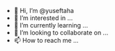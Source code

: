 - 👋 Hi, I’m @yuseftaha
- 👀 I’m interested in ...
- 🌱 I’m currently learning ...
- 💞️ I’m looking to collaborate on ...
- 📫 How to reach me ...

<!---
yuseftaha/yuseftaha is a ✨ special ✨ repository because its `README.md` (this file) appears on your GitHub profile.
You can click the Preview link to take a look at your changes.
--->
